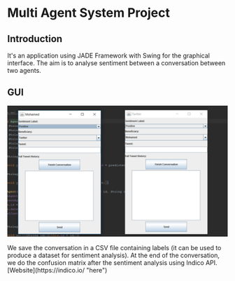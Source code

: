 # Multi Agent System Project
## Introduction
It's an application using JADE Framework with Swing for the graphical interface.
The aim is to analyse sentiment between a conversation between two agents.
## GUI
<p align="center"> 
<img src="https://github.com/mbenhamd/twitter-analysis-mas/blob/master/app-screenshot.png?raw=true">
</p>
We save the conversation in a CSV file containing labels (it can be used to produce a dataset for sentiment analysis).
At the end of the conversation, we do the confusion matrix after the sentiment analysis using Indico API.
[Website](https://indico.io/ "here")

